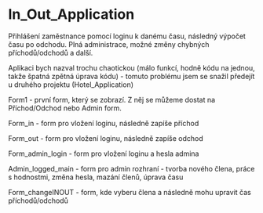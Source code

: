 # In_Out_Application
Přihlášení zaměstnance pomocí loginu k danému času, následný výpočet času po odchodu. Plná administrace, možné změny chybných příchodů/odchodů a další. 

Aplikaci bych nazval trochu chaotickou (málo funkcí, hodně kódu na jednou, takže špatná zpětná úprava kódu) -
tomuto problému jsem se snažil předejít u druhého projektu (Hotel_Application)

Form1 - první form, který se zobrazí. Z něj se můžeme dostat na Příchod/Odchod nebo Admin form.

Form_in - form pro vložení loginu, následně zapíše příchod

Form_out - form pro vložení loginu, následně zapíše odchod

Form_admin_login - form pro vložení loginu a hesla admina

Admin_logged_main - form pro admin rozhraní - tvorba nového člena, práce s hodnostmi, změna hesla, mazání členů, úprava času

Form_changeINOUT - form, kde vyberu člena a následně mohu upravit čas příchodů/odchodů
